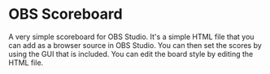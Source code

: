 # OBS Scoreboard

A very simple scoreboard for OBS Studio. It's a simple HTML file that you can add as a browser source in OBS Studio.
You can then set the scores by using the GUI that is included.
You can edit the board style by editing the HTML file. 
